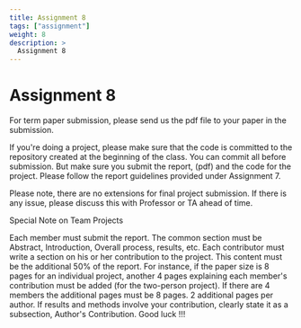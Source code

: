 ```yaml
---
title: Assignment 8
tags: ["assignment"]
weight: 8
description: >
  Assignment 8
---
```



# Assignment 8 

For term paper submission, please send us the pdf file to your paper in
the submission. 

If you're doing a project, please make sure that the code is committed 
to the repository created at the beginning of the class. You can commit
all before submission. But make sure you submit the report, (pdf) and
the code for the project. Please follow the report guidelines provided
under Assignment 7.

Please note, there are no extensions for final project submission. If 
there is any issue, please discuss this with Professor or TA ahead of
time.

 

Special Note on Team Projects
 
Each member must submit the report. The common section must be Abstract,
Introduction, Overall process, results, etc. Each contributor must write
a section on his or her contribution to the project. This content must
be the additional 50% of the report. For instance, if the paper size is
8 pages for an individual project, another 4 pages explaining each
member's contribution must be added (for the two-person project). If
there are 4 members the additional pages must be 8 pages. 2 additional
pages per author. If results and methods involve your contribution,
clearly state it as a subsection, Author's Contribution. Good luck !!!

